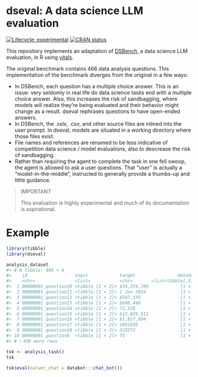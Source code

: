 
<!-- README.md is generated from README.Rmd. Please edit that file -->

# dseval: A data science LLM evaluation

<!-- badges: start -->

[![Lifecycle:
experimental](https://img.shields.io/badge/lifecycle-experimental-orange.svg)](https://lifecycle.r-lib.org/articles/stages.html#experimental)
[![CRAN
status](https://www.r-pkg.org/badges/version/DSBench)](https://CRAN.R-project.org/package=DSBench)
<!-- badges: end -->

This repository implements an adaptation of
[DSBench](https://arxiv.org/abs/2409.07703), a data science LLM
evaluation, in R using [vitals](https://vitals.tidyverse.org/).

The original benchmark contains 466 data analysis questions. This
implementation of the benchmark diverges from the original in a few
ways:

- In DSBench, each question has a multiple choice answer. This is an
  issue: very seldomly in real life do data science tasks end with a
  multiple choice answer. Also, this increases the risk of sandbagging,
  where models will realize they’re being evaluated and their behavior
  might change as a result. dseval rephrases questions to have
  open-ended answers.
- In DSBench, the .xslx, .csv, and other source files are inlined into
  the user prompt. In dseval, models are situated in a working directory
  where those files exist.
- File names and references are renamed to be less indicative of
  competition data science / model evaluations, also to descrease the
  risk of sandbagging.
- Rather than requiring the agent to complete the task in one fell
  swoop, the agent is allowed to ask a user questions. That “user” is
  actually a “model-in-the-middle”, instructed to generally provide a
  thumbs-up and little guidance.

> IMPORTANT
>
> This evaluation is highly experimental and much of its documentation
> is aspirational.

# Example

``` r
library(tibble)
library(dseval)

analysis_dataset
#> # A tibble: 466 × 4
#>    id                  input            target                metadata
#>    <chr>               <list>           <chr>       <list<tibble[,5]>>
#>  1 00000001_question10 <tibble [1 × 2]> $34,274,780            [1 × 5]
#>  2 00000001_question11 <tibble [1 × 2]> 1 Jan 2024             [1 × 5]
#>  3 00000001_question12 <tibble [1 × 2]> $547,335               [1 × 5]
#>  4 00000001_question13 <tibble [1 × 2]> $608,446               [1 × 5]
#>  5 00000001_question14 <tibble [1 × 2]> 72,328                 [1 × 5]
#>  6 00000001_question15 <tibble [1 × 2]> $12,829,511            [1 × 5]
#>  7 00000001_question16 <tibble [1 × 2]> $1,927,604             [1 × 5]
#>  8 00000001_question17 <tibble [1 × 2]> 1661626                [1 × 5]
#>  9 00000001_question18 <tibble [1 × 2]> 323272                 [1 × 5]
#> 10 00000001_question6  <tibble [1 × 2]> 75                     [1 × 5]
#> # ℹ 456 more rows
```

``` r
tsk <- analysis_task()
tsk

tsk$eval(solver_chat = databot:::chat_bot())
```
